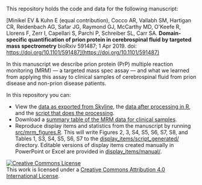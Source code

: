 This repository holds the code and data for the following manuscript:

[Minikel EV & Kuhn E (equal contribution), Cocco AR, Vallabh SM, Hartigan CR, Reidenbach AG, Safar JG, Raymond GJ, McCarthy MD, O'Keefe R, Llorens F, Zerr I, Capellari S, Parchi P, Schreiber SL, Carr SA. **Domain-specific quantification of prion protein in cerebrospinal fluid by targeted mass spectrometry** bioRxiv 591487; 1 Apr 2019. doi: https://doi.org/10.1101/591487](https://doi.org/10.1101/591487)

In this manuscript we describe prion protein (PrP) multiple reaction monitoring (MRM) &mdash; a targeted mass spec assay &mdash; and what we learned from applying this assay to clinical samples of cerebrospinal fluid from prion disease and non-prion disease patients.

In this repository you can:

+ View the [data as exported from Skyline](/data/skyline/), the [data after processing in R](/data/processed/), and the [script that does the processing](/src/process_data.R).
+ Download a [summary table of the MRM data for clinical samples](/data/summary/clinical_sample_mrm_results.tsv).
+ Reproduce display items and statistics from the manuscript by running [src/mrm_figures.R](src/mrm_figures.R). This will write Figures 2, 3, S4, S5, S6, S7, S8, and Tables 1, S3, S4, S5, S6, S7 to the [display_items/script_generated/](display_items/script_generated/) directory. Editable versions of display items created manually in PowerPoint or Excel are provided in [display_items/manual/](display_items/manual/).

<a rel="license" href="http://creativecommons.org/licenses/by/4.0/"><img alt="Creative Commons License" style="border-width:0" src="https://i.creativecommons.org/l/by/4.0/88x31.png" /></a><br />This work is licensed under a <a rel="license" href="http://creativecommons.org/licenses/by/4.0/">Creative Commons Attribution 4.0 International License</a>.

